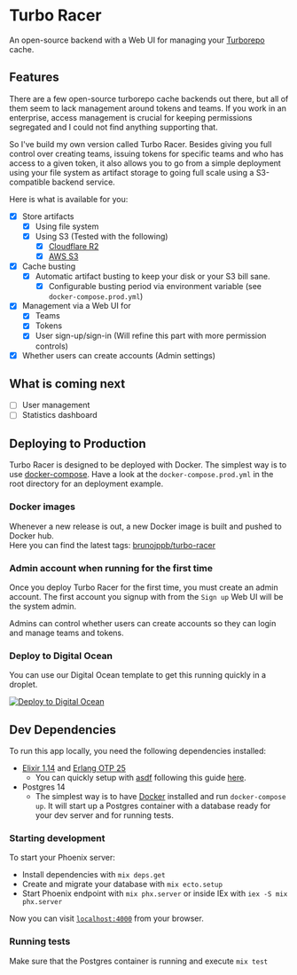 # Turbo Racer

An open-source backend with a Web UI for managing your
[Turborepo](https://turborepo.org/) cache.

## Features

There are a few open-source turborepo cache backends out there, but all of them
seem to lack management around tokens and teams. If you work in an enterprise,
access management is crucial for keeping permissions segregated and I could not
find anything supporting that.

So I've build my own version called Turbo Racer. Besides giving you full control
over creating teams, issuing tokens for specific teams and who has access to a
given token, it also allows you to go from a simple deployment using your file
system as artifact storage to going full scale using a S3-compatible backend
service.

Here is what is available for you:

- [x] Store artifacts
  - [x] Using file system
  - [x] Using S3 (Tested with the following)
    - [x] [Cloudflare R2](https://developers.cloudflare.com/r2/platform/s3-compatibility/api/)
    - [x] [AWS S3](https://aws.amazon.com/s3/)
- [x] Cache busting
  - [x] Automatic artifact busting to keep your disk or your S3 bill sane.
    - [x] Configurable busting period via environment variable (see
          `docker-compose.prod.yml`)
- [x] Management via a Web UI for
  - [x] Teams
  - [x] Tokens
  - [x] User sign-up/sign-in (Will refine this part with more permission
        controls)
- [x] Whether users can create accounts (Admin settings)

## What is coming next

- [ ] User management
- [ ] Statistics dashboard

## Deploying to Production

Turbo Racer is designed to be deployed with Docker. The simplest way is to use
[docker-compose](https://docs.docker.com/compose/). Have a look at the
`docker-compose.prod.yml` in the root directory for an deployment example.

### Docker images

Whenever a new release is out, a new Docker image is built and pushed to Docker
hub.  
Here you can find the latest tags:
[brunojppb/turbo-racer](https://hub.docker.com/r/brunojppb/turbo-racer/tags)

### Admin account when running for the first time

Once you deploy Turbo Racer for the first time, you must create an admin
account. The first account you signup with from the `Sign up` Web UI will be the
system admin.

Admins can control whether users can create accounts so they can login and
manage teams and tokens.

### Deploy to Digital Ocean

You can use our Digital Ocean template to get this running quickly in a droplet.

[![Deploy to Digital Ocean](https://www.deploytodo.com/do-btn-blue.svg)](https://cloud.digitalocean.com/apps/new?repo=https://github.com/brunojppb/turbo-racer/tree/main&refcode=3a18edba5ee4)

## Dev Dependencies

To run this app locally, you need the following dependencies installed:

- [Elixir 1.14](https://elixir-lang.org/) and
  [Erlang OTP 25](https://www.erlang.org/)
  - You can quickly setup with [asdf](https://asdf-vm.com/) following this guide
    [here](https://thinkingelixir.com/install-elixir-using-asdf/).
- Postgres 14
  - The simplest way is to have
    [Docker](https://docs.docker.com/engine/install/centos/) installed and run
    `docker-compose up`. It will start up a Postgres container with a database
    ready for your dev server and for running tests.

### Starting development

To start your Phoenix server:

- Install dependencies with `mix deps.get`
- Create and migrate your database with `mix ecto.setup`
- Start Phoenix endpoint with `mix phx.server` or inside IEx with
  `iex -S mix phx.server`

Now you can visit [`localhost:4000`](http://localhost:4000) from your browser.

### Running tests

Make sure that the Postgres container is running and execute `mix test`

